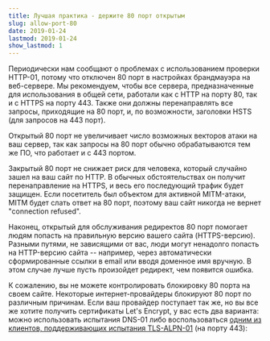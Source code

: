 ```yaml
---
title: Лучшая практика - держите 80 порт открытым
slug: allow-port-80
date: 2019-01-24
lastmod: 2019-01-24
show_lastmod: 1
---
```



Периодически нам сообщают о проблемах с использованием проверки HTTP-01, потому что отключен 80 порт в настройках брандмауэра на веб-сервере. Мы рекомендуем, чтобы все сервера, предназначенные для использования в общей сети, работали как с HTTP на порту 80, так и с HTTPS на порту 443. Также они должны перенаправлять все запросы, приходящие на 80 порт, и, по возможности, заголовки HSTS (для запросов на 443 порт).

Открытый 80 порт не увеличивает число возможных векторов атаки на ваш сервер, так как запросы на 80 порт обычно обрабатываются тем же ПО, что работает и с 443 портом.

Закрытый 80 порт не снижает риск для человека, который случайно зашел на ваш сайт по HTTP. В обычных обстоятельствах он получит перенаправление на HTTPS, и весь его последующий трафик будет защищен. Если посетитель был объектом для активной MITM-атаки, MITM будет слать ответ на 80 порт, поэтому ваш сайт никогда не вернет "connection refused".

Наконец, открытый для обслуживания редиректов 80 порт помогает людям попасть на правильную версию вашего сайта (HTTPS-версию). Разными путями, не зависящими от вас, люди могут ненадолго попасть на HTTP-версию сайта -- например, через автоматически сформированные ссылки в email или вводя доменное имя вручную. В этом случае лучше пусть произойдет редирект, чем появится ошибка.

К сожалению, вы не можете контролировать блокировку 80 порта на своем сайте. Некоторые интернет-провайдеры блокируют 80 порт по различным причинам. Если ваш провайдер поступает так же, но вы все же хотите получить сертификаты Let's Encrypt, у вас есть два варианта: можно использовать испытания DNS-01 либо воспользоваться [одним из клиентов, поддерживающих испытания TLS-ALPN-01](https://community.letsencrypt.org/t/which-client-support-tls-alpn-challenge/75859/2) (на порту 443):

